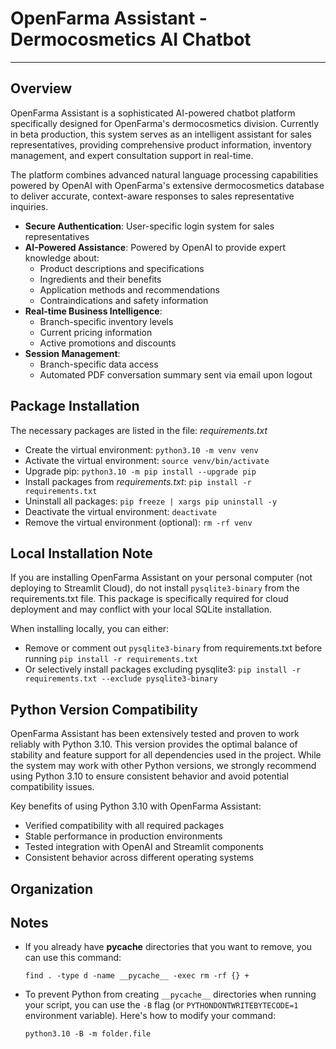 # OpenFarma Assistant - Dermocosmetics AI Chatbot
---

## Overview
OpenFarma Assistant is a sophisticated AI-powered chatbot platform specifically designed for OpenFarma's dermocosmetics division. Currently in beta production, this system serves as an intelligent assistant for sales representatives, providing comprehensive product information, inventory management, and expert consultation support in real-time.

The platform combines advanced natural language processing capabilities powered by OpenAI with OpenFarma's extensive dermocosmetics database to deliver accurate, context-aware responses to sales representative inquiries.

- **Secure Authentication**: User-specific login system for sales representatives
- **AI-Powered Assistance**: Powered by OpenAI to provide expert knowledge about:
  - Product descriptions and specifications
  - Ingredients and their benefits
  - Application methods and recommendations
  - Contraindications and safety information
- **Real-time Business Intelligence**:
  - Branch-specific inventory levels
  - Current pricing information
  - Active promotions and discounts
- **Session Management**:
  - Branch-specific data access
  - Automated PDF conversation summary sent via email upon logout

## Package Installation
The necessary packages are listed in the file: *requirements.txt*

- Create the virtual environment: `python3.10 -m venv venv`
- Activate the virtual environment: `source venv/bin/activate`
- Upgrade pip: `python3.10 -m pip install --upgrade pip`
- Install packages from *requirements.txt*: `pip install -r requirements.txt`
- Uninstall all packages: `pip freeze | xargs pip uninstall -y`
- Deactivate the virtual environment: `deactivate`
- Remove the virtual environment (optional): `rm -rf venv`

## Local Installation Note
If you are installing OpenFarma Assistant on your personal computer (not deploying to Streamlit Cloud), do not install `pysqlite3-binary` from the requirements.txt file. This package is specifically required for cloud deployment and may conflict with your local SQLite installation.

When installing locally, you can either:
- Remove or comment out `pysqlite3-binary` from requirements.txt before running `pip install -r requirements.txt`
- Or selectively install packages excluding pysqlite3: `pip install -r requirements.txt --exclude pysqlite3-binary`

## Python Version Compatibility
OpenFarma Assistant has been extensively tested and proven to work reliably with Python 3.10. This version provides the optimal balance of stability and feature support for all dependencies used in the project. While the system may work with other Python versions, we strongly recommend using Python 3.10 to ensure consistent behavior and avoid potential compatibility issues.

Key benefits of using Python 3.10 with OpenFarma Assistant:
- Verified compatibility with all required packages
- Stable performance in production environments
- Tested integration with OpenAI and Streamlit components
- Consistent behavior across different operating systems


## Organization


## Notes
- If you already have __pycache__ directories that you want to remove, you can use this command:
  ```
  find . -type d -name __pycache__ -exec rm -rf {} +
  ```
- To prevent Python from creating `__pycache__` directories when running your script, you can use the `-B` flag (or `PYTHONDONTWRITEBYTECODE=1` environment variable). Here's how to modify your command:
  ```
  python3.10 -B -m folder.file
  ```
